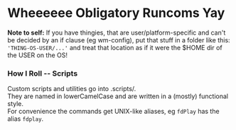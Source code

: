 # Wheeeeee Obligatory Runcoms Yay

**Note to self:** If you have thingies, that are user/platform-specific and can't be decided by an if clause (eg wm-config), put that stuff in a folder like this:
`'THING-OS-USER/...'` and treat that location as if it were the $HOME dir of the USER on the OS!

### How I Roll -- Scripts

Custom scripts and utilities go into .scripts/.  
They are named in lowerCamelCase and are written in a (mostly) functional style.  
For convenience the commands get UNIX-like aliases, eg `fdPlay` has the alias `fdplay`.
